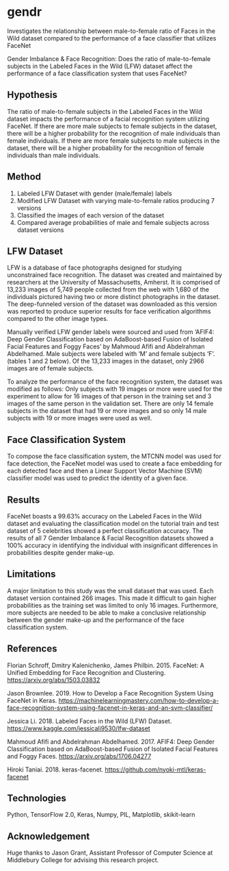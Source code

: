 # gendr
Investigates the relationship between male-to-female ratio of Faces in the Wild dataset compared to the performance of a face classifier that utilizes FaceNet

Gender Imbalance & Face Recognition: Does the ratio of male-to-female subjects in the Labeled Faces in the Wild (LFW) dataset affect the performance of a face classification system that uses FaceNet?

## Hypothesis
The ratio of male-to-female subjects in the Labeled Faces in the Wild dataset impacts the performance of a facial recognition system utilizing FaceNet. If there are more male subjects to female subjects in the dataset, there will be a higher probability for the recognition of male individuals than female individuals. If there are more female subjects to male subjects in the dataset, there will be a higher probability for the recognition of female individuals than male individuals.

## Method 
   1. Labeled LFW Dataset with gender (male/female) labels 
   2. Modified LFW Dataset with varying male-to-female ratios producing 7 versions
   3. Classified the images of each version of the dataset 
   4. Compared average probabilities of male and female subjects across dataset versions
   
## LFW Dataset 
LFW is a database of face photographs designed for studying unconstrained face recognition. The dataset was created and maintained by researchers at the University of Massachusetts, Amherst. It is comprised of 13,233 images of 5,749 people collected from the web with 1,680 of the individuals pictured having two or more distinct photographs in the dataset. The deep-funneled version of the dataset was downloaded as this version was reported to produce superior results for face verification algorithms compared to the other image types. 

Manually verified LFW gender labels were sourced and used from ‘AFIF4: Deep Gender Classification based on AdaBoost-based Fusion of Isolated Facial Features and Foggy Faces’ by Mahmoud Afifi and Abdelrahman Abdelhamed. Male subjects were labeled with ‘M’ and female subjects ‘F’. (tables 1 and 2 below). Of the 13,233 images in the dataset, only 2966 images are of female subjects. 

To analyze the performance of the face recognition system, the dataset was modified as follows: 
Only subjects with 19 images or more were used for the experiment to allow for 16 images of that person in the training set and 3 images of the same person in the validation set. 
There are only 14 female subjects in the dataset that had 19 or more images and so only 14 male subjects with 19 or more images were used as well. 

## Face Classification System 
To compose the face classification system, the MTCNN model was used for face detection, the FaceNet model was used to create a face embedding for each detected face and then a Linear Support Vector Machine (SVM) classifier model was used to predict the identity of a given face. 

## Results
FaceNet boasts a 99.63% accuracy on the Labeled Faces in the Wild dataset and evaluating the classification model on the tutorial train and test dataset of 5 celebrities showed a perfect classification accuracy. The results of all 7 Gender Imbalance & Facial Recognition datasets showed a 100% accuracy in identifying the individual with insignificant differences in probabilities despite gender make-up. 

## Limitations 
A major limitation to this study was the small dataset that was used. Each dataset version contained 266 images. This made it difficult to gain higher probabilities as the training set was limited to only 16 images. Furthermore, more subjects are needed to be able to make a conclusive relationship between the gender make-up and the performance of the face classification system. 

## References 
Florian Schroff, Dmitry Kalenichenko, James Philbin. 2015. FaceNet: A Unified Embedding for Face Recognition and Clustering. https://arxiv.org/abs/1503.03832

Jason Brownlee. 2019. How to Develop a Face Recognition System Using FaceNet in Keras. https://machinelearningmastery.com/how-to-develop-a-face-recognition-system-using-facenet-in-keras-and-an-svm-classifier/

Jessica Li. 2018. Labeled Faces in the Wild (LFW) Dataset. https://www.kaggle.com/jessicali9530/lfw-dataset

Mahmoud Afifi and Abdelrahman Abdelhamed. 2017. AFIF4: Deep Gender Classification based on AdaBoost-based Fusion of Isolated Facial Features and Foggy Faces. https://arxiv.org/abs/1706.04277

Hiroki Taniai. 2018. keras-facenet. https://github.com/nyoki-mtl/keras-facenet

## Technologies 
Python, TensorFlow 2.0, Keras, Numpy, PIL, Matplotlib, skikit-learn

## Acknowledgement 
Huge thanks to Jason Grant, Assistant Professor of Computer Science at Middlebury College for advising this research project. 




